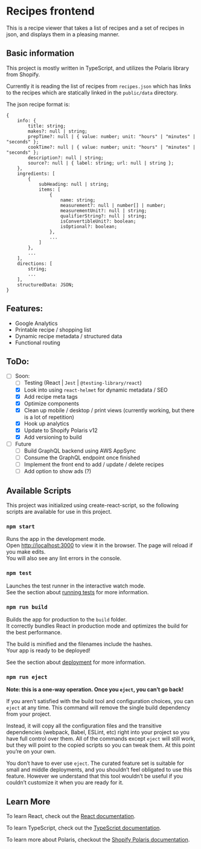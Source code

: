 # Recipes frontend

This is a recipe viewer that takes a list of recipes and a set of recipes in json, and displays them in a pleasing manner.

## Basic information

This project is mostly written in TypeScript, and utilizes the Polaris library from Shopify.

Currently it is reading the list of recipes from `recipes.json` which has links to the recipes which are statically linked in the `public/data` directory.

The json recipe format is:

```
{
    info: {
        title: string;
        makes?: null | string;
        prepTime?: null | { value: number; unit: "hours" | "minutes" | "seconds" };
        cookTime?: null | { value: number; unit: "hours" | "minutes" | "seconds" };
        description?: null | string;
        source?: null | { label: string; url: null | string };
    },
    ingredients: [
        {
            subHeading: null | string;
            items: [
                {
                    name: string;
                    measurement?: null | number[] | number;
                    measurementUnit?: null | string;
                    qualifierString?: null | string;
                    isConvertibleUnit?: boolean;
                    isOptional?: boolean;
                },
                ...
            ]
        },
        ...
    ],
    directions: [
        string;
        ...
    ],
    structuredData: JSON;
}
```

## Features:

- Google Analytics
- Printable recipe / shopping list
- Dynamic recipe metadata / structured data
- Functional routing

## ToDo:

- [ ] Soon:
  - [ ] Testing (React | `Jest` | `@testing-library/react`)
  - [x] Look into using `react-helmet` for dynamic metadata / SEO
  - [x] Add recipe meta tags
  - [x] Optimize components
  - [x] Clean up mobile / desktop / print views (currently working, but there is a lot of repetition)
  - [x] Hook up analytics
  - [x] Update to Shopify Polaris v12
  - [x] Add versioning to build
- [ ] Future
  - [ ] Build GraphQL backend using AWS AppSync
  - [ ] Consume the GraphQL endpoint once finished
  - [ ] Implement the front end to add / update / delete recipes
  - [ ] Add option to show ads (?)

## Available Scripts

This project was initialized using create-react-script, so the following scripts are available for use in this project.

### `npm start`

Runs the app in the development mode.\
Open [http://localhost:3000](http://localhost:3000) to view it in the browser.
The page will reload if you make edits.\
You will also see any lint errors in the console.

### `npm test`

Launches the test runner in the interactive watch mode.\
See the section about [running tests](https://facebook.github.io/create-react-app/docs/running-tests) for more information.

### `npm run build`

Builds the app for production to the `build` folder.\
It correctly bundles React in production mode and optimizes the build for the best performance.

The build is minified and the filenames include the hashes.\
Your app is ready to be deployed!

See the section about [deployment](https://facebook.github.io/create-react-app/docs/deployment) for more information.

### `npm run eject`

**Note: this is a one-way operation. Once you `eject`, you can’t go back!**

If you aren’t satisfied with the build tool and configuration choices, you can `eject` at any time. This command will remove the single build dependency from your project.

Instead, it will copy all the configuration files and the transitive dependencies (webpack, Babel, ESLint, etc) right into your project so you have full control over them. All of the commands except `eject` will still work, but they will point to the copied scripts so you can tweak them. At this point you’re on your own.

You don’t have to ever use `eject`. The curated feature set is suitable for small and middle deployments, and you shouldn’t feel obligated to use this feature. However we understand that this tool wouldn’t be useful if you couldn’t customize it when you are ready for it.

## Learn More

To learn React, check out the [React documentation](https://reactjs.org/).

To learn TypeScript, check out the [TypeScript documentation](https://www.typescriptlang.org).

To learn more about Polaris, checkout the [Shopify Polaris documentation](https://polaris.shopify.com/).
